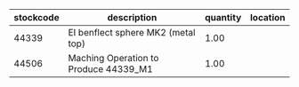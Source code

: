 |stockcode|description|quantity|location|
|---------|-----------|--------|--------|
|44339|EI benflect sphere MK2 (metal top)|1.00||
|44506|Maching Operation to Produce 44339_M1|1.00||
